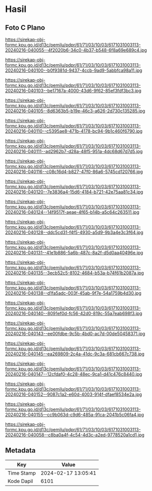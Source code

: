 # Hasil

## Foto C Plano

https://sirekap-obj-formc.kpu.go.id/d13c/pemilu/pdpr/61/71/03/10/03/6171031003113-20240216-040055--4f2020b6-34c0-4b37-b548-6f8a69e689c4.jpg

https://sirekap-obj-formc.kpu.go.id/d13c/pemilu/pdpr/61/71/03/10/03/6171031003113-20240216-040100--b0f9381d-9437-4ccb-9ad9-5abbfca98a11.jpg

https://sirekap-obj-formc.kpu.go.id/d13c/pemilu/pdpr/61/71/03/10/03/6171031003113-20240216-040103--be17167a-4000-43d6-9f62-85ef3fdf3bc3.jpg

https://sirekap-obj-formc.kpu.go.id/d13c/pemilu/pdpr/61/71/03/10/03/6171031003113-20240216-040105--8d6363b5-b19e-46c3-a626-2d730c135285.jpg

https://sirekap-obj-formc.kpu.go.id/d13c/pemilu/pdpr/61/71/03/10/03/6171031003113-20240216-040110--c5395ae8-471b-4178-bc94-9b1c460f6790.jpg

https://sirekap-obj-formc.kpu.go.id/d13c/pemilu/pdpr/61/71/03/10/03/6171031003113-20240216-040111--ad2962b7-d28a-48f5-951a-4dc68d67d7d5.jpg

https://sirekap-obj-formc.kpu.go.id/d13c/pemilu/pdpr/61/71/03/10/03/6171031003113-20240216-040116--c08c16d4-b827-47f0-86a6-5745cd120766.jpg

https://sirekap-obj-formc.kpu.go.id/d13c/pemilu/pdpr/61/71/03/10/03/6171031003113-20240216-040120--7e3836a4-15d6-4184-b721-42e75aa81c34.jpg

https://sirekap-obj-formc.kpu.go.id/d13c/pemilu/pdpr/61/71/03/10/03/6171031003113-20240216-040124--14f9517f-aeae-4f65-b14b-a5c64c263511.jpg

https://sirekap-obj-formc.kpu.go.id/d13c/pemilu/pdpr/61/71/03/10/03/6171031003113-20240216-040128--ddc5cd31-f4f5-4930-a5d9-9b3a4e3c3f64.jpg

https://sirekap-obj-formc.kpu.go.id/d13c/pemilu/pdpr/61/71/03/10/03/6171031003113-20240216-040131--41e1b886-5a6b-487c-8a2f-d5d0aa40496e.jpg

https://sirekap-obj-formc.kpu.go.id/d13c/pemilu/pdpr/61/71/03/10/03/6171031003113-20240216-040135--3ecb52c5-8102-4684-b53a-b74f61b2087a.jpg

https://sirekap-obj-formc.kpu.go.id/d13c/pemilu/pdpr/61/71/03/10/03/6171031003113-20240216-040138--d1fa5adc-003f-45ab-9f7e-54a1759b4d30.jpg

https://sirekap-obj-formc.kpu.go.id/d13c/pemilu/pdpr/61/71/03/10/03/6171031003113-20240216-040140--8091ef0d-fc56-42d0-819c-55a7eab698f3.jpg

https://sirekap-obj-formc.kpu.go.id/d13c/pemilu/pdpr/61/71/03/10/03/6171031003113-20240216-040143--ee00fdbe-9c5b-4bd0-ac7d-00de50458371.jpg

https://sirekap-obj-formc.kpu.go.id/d13c/pemilu/pdpr/61/71/03/10/03/6171031003113-20240216-040145--ea269809-2c4a-41dc-9c3a-681cb667c738.jpg

https://sirekap-obj-formc.kpu.go.id/d13c/pemilu/pdpr/61/71/03/10/03/6171031003113-20240216-040147--12cfdaf0-4c28-48ec-9ca1-d41c476c8440.jpg

https://sirekap-obj-formc.kpu.go.id/d13c/pemilu/pdpr/61/71/03/10/03/6171031003113-20240216-040152--9087c1a2-e60d-4003-914f-dfaef8534e2a.jpg

https://sirekap-obj-formc.kpu.go.id/d13c/pemilu/pdpr/61/71/03/10/03/6171031003113-20240216-040155--cc9b063d-c9d6-485a-91ca-2041b5c06fa4.jpg

https://sirekap-obj-formc.kpu.go.id/d13c/pemilu/pdpr/61/71/03/10/03/6171031003113-20240216-040058--c8ba0a4f-4c54-4d3c-a2ed-9778520a1cd1.jpg


## Metadata

| Key        | Value               |
| ---------- | ------------------- |
| Time Stamp | 2024-02-17 13:05:41 |
| Kode Dapil | 6101                |




